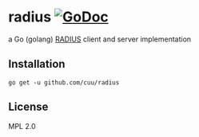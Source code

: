 # radius [![GoDoc](https://godoc.org/github.com/layeh/radius?status.svg)](https://godoc.org/github.com/layeh/radius)

a Go (golang) [RADIUS](https://tools.ietf.org/html/rfc2865) client and server implementation

## Installation

    go get -u github.com/cuu/radius
    
## License

MPL 2.0
